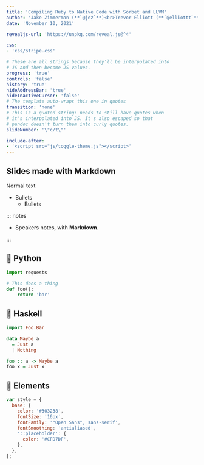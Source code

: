 ```yaml
---
title: 'Compiling Ruby to Native Code with Sorbet and LLVM'
author: 'Jake Zimmerman (**`@jez`**)<br>Trevor Elliott (**`@elliottt`**)'
date: 'November 10, 2021'

revealjs-url: 'https://unpkg.com/reveal.js@^4'

css:
- 'css/stripe.css'

# These are all strings because they'll be interpolated into
# JS and then become JS values.
progress: 'true'
controls: 'false'
history: 'true'
hideAddressBar: 'true'
hideInactiveCursor: 'false'
# The template auto-wraps this one in quotes
transition: 'none'
# This is a quoted string: needs to still have quotes when
# it's interpolated into JS. It's also escaped so that
# pandoc doesn't turn them into curly quotes.
slideNumber: '\"c/t\"'

include-after:
- '<script src="js/toggle-theme.js"></script>'
---
```


## Slides made with Markdown

Normal text

- Bullets
    - Bullets

::: notes

- Speakers notes, with **Markdown**.

:::

## 🐍 Python

```python
import requests

# This does a thing
def foo():
    return 'bar'
```

## 🚀 Haskell

```haskell
import Foo.Bar

data Maybe a
  = Just a
  | Nothing

foo :: a -> Maybe a
foo x = Just x
```

## 🧭 Elements

```js
var style = {
  base: {
    color: '#303238',
    fontSize: '16px',
    fontFamily: '"Open Sans", sans-serif',
    fontSmoothing: 'antialiased',
    '::placeholder': {
      color: '#CFD7DF',
    },
  },
};
```

<!-- vim:tw=60
-->
